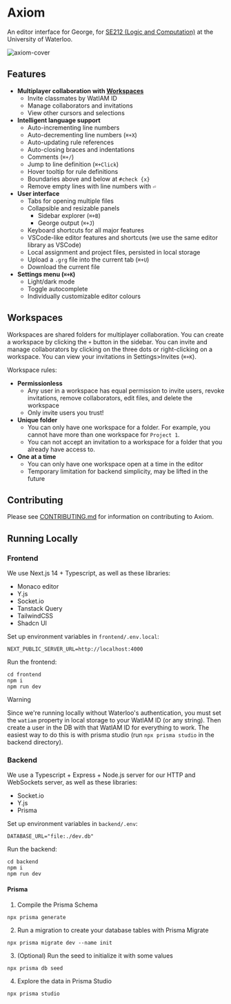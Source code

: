 # Axiom

An editor interface for George, for [SE212 (Logic and Computation)](https://student.cs.uwaterloo.ca/~se212/notes.html) at the University of Waterloo.

![axiom-cover](https://github.com/user-attachments/assets/bbec3b04-8443-4735-a149-289bc5abbdf3)

## Features

- **Multiplayer collaboration with [Workspaces](#workspaces)**
  - Invite classmates by WatIAM ID
  - Manage collaborators and invitations
  - View other cursors and selections
- **Intelligent language support**
  - Auto-incrementing line numbers
  - Auto-decrementing line numbers (`⌘+X`)
  - Auto-updating rule references
  - Auto-closing braces and indentations
  - Comments (`⌘+/`)
  - Jump to line definition (`⌘+Click`)
  - Hover tooltip for rule definitions
  - Boundaries above and below at `#check {x}`
  - Remove empty lines with line numbers with `⏎`
- **User interface**
  - Tabs for opening multiple files
  - Collapsible and resizable panels
    - Sidebar explorer (`⌘+B`)
    - George output (`⌘+J`)
  - Keyboard shortcuts for all major features
  - VSCode-like editor features and shortcuts (we use the same editor library as VSCode)
  - Local assignment and project files, persisted in local storage
  - Upload a `.grg` file into the current tab (`⌘+U`)
  - Download the current file
- **Settings menu (`⌘+K`)**
  - Light/dark mode
  - Toggle autocomplete
  - Individually customizable editor colours

## Workspaces

Workspaces are shared folders for multiplayer collaboration. You can create a workspace by clicking the `+` button in the sidebar. You can invite and manage collaborators by clicking on the three dots or right-clicking on a workspace. You can view your invitations in Settings>Invites (`⌘+K`).

Workspace rules:

- **Permissionless**
  - Any user in a workspace has equal permission to invite users, revoke invitations, remove collaborators, edit files, and delete the workspace
  - Only invite users you trust!
- **Unique folder**
  - You can only have one workspace for a folder. For example, you cannot have more than one workspace for `Project 1`.
  - You can not accept an invitation to a workspace for a folder that you already have access to.
- **One at a time**
  - You can only have one workspace open at a time in the editor
  - Temporary limitation for backend simplicity, may be lifted in the future

## Contributing

Please see [CONTRIBUTING.md](CONTRIBUTING.md) for information on contributing to Axiom.

## Running Locally

### Frontend

We use Next.js 14 + Typescript, as well as these libraries:

- Monaco editor
- Y.js
- Socket.io
- Tanstack Query
- TailwindCSS
- Shadcn UI

Set up environment variables in `frontend/.env.local`:

```
NEXT_PUBLIC_SERVER_URL=http://localhost:4000
```

Run the frontend:

```
cd frontend
npm i
npm run dev
```

> [!WARNING]
> Since we're running locally without Waterloo's authentication, you must set the `watiam` property in local storage to your WatIAM ID (or any string).
> Then create a user in the DB with that WatIAM ID for everything to work. The easiest way to do this is with prisma studio (run `npx prisma studio` in the backend directory).

### Backend

We use a Typescript + Express + Node.js server for our HTTP and WebSockets server, as well as these libraries:

- Socket.io
- Y.js
- Prisma

Set up environment variables in `backend/.env`:

```
DATABASE_URL="file:./dev.db"
```

Run the backend:

```
cd backend
npm i
npm run dev
```

#### Prisma

1. Compile the Prisma Schema

```
npx prisma generate
```

2. Run a migration to create your database tables with Prisma Migrate

```
npx prisma migrate dev --name init
```

3. (Optional) Run the seed to initialize it with some values

```
npx prisma db seed
```

4. Explore the data in Prisma Studio

```
npx prisma studio
```
